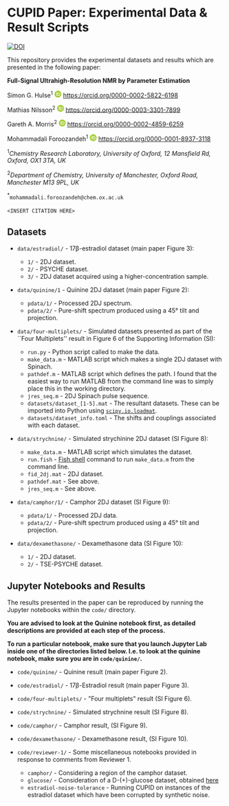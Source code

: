 # CUPID Paper: Experimental Data & Result Scripts

[![DOI](https://zenodo.org/badge/814870133.svg)](https://zenodo.org/badge/latestdoi/814870133)

This repository provides the experimental datasets and results which are
presented in the following paper:

**Full-Signal Ultrahigh-Resolution NMR by Parameter Estimation**

Simon G. Hulse<sup>1</sup> ![ORCID](ORCID-iD_icon_16x16.png) https://orcid.org/0000-0002-5822-6198

Mathias Nilsson<sup>2</sup> ![ORCID](ORCID-iD_icon_16x16.png) https://orcid.org/0000-0003-3301-7899

Gareth A. Morris<sup>2</sup> ![ORCID](ORCID-iD_icon_16x16.png) https://orcid.org/0000-0002-4859-6259

Mohammadali Foroozandeh<sup>1</sup> ![ORCID](ORCID-iD_icon_16x16.png) https://orcid.org/0000-0001-8937-3118

<sup>1</sup>*Chemistry Research Laboratory, University of Oxford, 12 Mansfield Rd, Oxford, OX1 3TA, UK*

<sup>2</sup>*Department of Chemistry, University of Manchester, Oxford Road, Manchester M13 9PL, UK*

<sup>*</sup>`mohammadali.foroozandeh@chem.ox.ac.uk`

`<INSERT CITATION HERE>`

## Datasets

* `data/estradiol/` - 17β-estradiol dataset (main paper Figure 3):

    - `1/` - 2DJ dataset.
    - `2/` - PSYCHE dataset.
    - `3/` - 2DJ dataset acquired using a higher-concentration sample.

* `data/quinine/1` - Quinine 2DJ dataset (main paper Figure 2):

    - `pdata/1/` - Processed 2DJ spectrum.
    - `pdata/2/` - Pure-shift spectrum produced using a 45° tilt and projection.

* `data/four-multiplets/` - Simulated datasets presented as part of
  the ``Four Multiplets'' result in Figure 6 of the Supporting Information (SI):

    - `run.py` - Python script called to make the data.
    - `make_data.m` - MATLAB script which makes a single 2DJ dataset with Spinach.
    - `pathdef.m` - MATLAB script which defines the path. I found that the
      easiest way to run MATLAB from the command line was to simply place this
      in the working directory.
    - `jres_seq.m` - 2DJ Spinach pulse sequence.
    - `datasets/dataset_[1-5].mat` - The resultant datasets. These can be
      imported into Python using [`scipy.io.loadmat`](https://docs.scipy.org/doc/scipy/reference/generated/scipy.io.loadmat.html).
    - `datasets/dataset_info.toml` - The shifts and couplings associated with
      each dataset.

* `data/strychnine/` - Simulated strychinine 2DJ dataset (SI Figure 8):

    - `make_data.m` - MATLAB script which simulates the dataset.
    - `run.fish` - [Fish shell](https://fishshell.com/) command to run
      `make_data.m` from the command line.
    - `fid_2dj.mat` - 2DJ dataset.
    - `pathdef.mat` - See above.
    - `jres_seq.m` - See above.

* `data/camphor/1/` - Camphor 2DJ dataset (SI Figure 9):

    - `pdata/1/` - Processed 2DJ data.
    - `pdata/2/` - Pure-shift spectrum produced using a 45° tilt and projection.

* `data/dexamethasone/` - Dexamethasone data (SI Figure 10):

    - `1/` - 2DJ dataset.
    - `2/` - TSE-PSYCHE dataset.

## Jupyter Notebooks and Results

The results presented in the paper can be reproduced by running the Jupyter
notebooks within the `code/` directory.

**You are advised to look at the Quinine notebook first, as detailed
descriptions are provided at each step of the process.**

**To run a particular notebook, make sure that you launch Jupyter Lab inside
one of the directories listed below. I.e. to look at the quinine notebook, make
sure you are in `code/quinine/`.**

* `code/quinine/` - Quinine result (main paper Figure 2).

* `code/estradiol/` - 17β-Estradiol result (main paper Figure 3).

* `code/four-multiplets/` - "Four multiplets" result (SI Figure 6).

* `code/strychnine/` - Simulated strychnine result (SI Figure 8).

* `code/camphor/` - Camphor result, (SI Figure 9).

* `code/dexamethasone/` - Dexamethasone result, (SI Figure 10).

* `code/reviewer-1/` - Some miscellaneous notebooks provided in response to comments from Reviewer 1.
    - `camphor/` - Considering a region of the camphor dataset.
    - `glucose/` - Consideration of a D-(+)-glucose dataset, obtained
      [here](https://bmrb.io/metabolomics/mol_summary/show_data.php?id=bmse000797&whichTab=2)
    - `estradiol-noise-tolerance` - Running CUPID on instances of the estradiol
      dataset which have been corrupted by synthetic noise.
